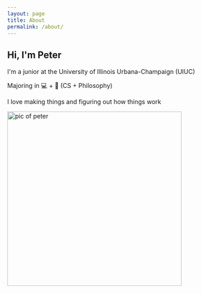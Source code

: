 ```yaml
---
layout: page
title: About
permalink: /about/
---
```


## Hi, I'm Peter

I'm a junior at the University of Illinois Urbana-Champaign (UIUC)

Majoring in 💻 + 💭 (CS + Philosophy)

I love making things and figuring out how things work

<img src="/assets/peter_pic.jpg" alt="pic of peter" width="400"/>